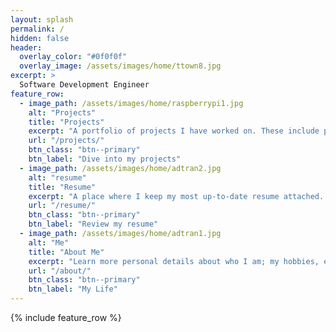 ```yaml
---
layout: splash
permalink: /
hidden: false
header:
  overlay_color: "#0f0f0f"
  overlay_image: /assets/images/home/ttown8.jpg
excerpt: >
  Software Development Engineer 
feature_row:
  - image_path: /assets/images/home/raspberrypi1.jpg
    alt: "Projects"
    title: "Projects"
    excerpt: "A portfolio of projects I have worked on. These include projects like machine learning, LLMs, and Unity games."
    url: "/projects/"
    btn_class: "btn--primary"
    btn_label: "Dive into my projects"
  - image_path: /assets/images/home/adtran2.jpg
    alt: "resume"
    title: "Resume"
    excerpt: "A place where I keep my most up-to-date resume attached. Find out about my professional experience and feel free to contact me at the bottom of the page."
    url: "/resume/"
    btn_class: "btn--primary"
    btn_label: "Review my resume"
  - image_path: /assets/images/home/adtran1.jpg
    alt: "Me"
    title: "About Me"
    excerpt: "Learn more personal details about who I am; my hobbies, education, and background."
    url: "/about/"
    btn_class: "btn--primary"
    btn_label: "My Life"      
---
```


{% include feature_row %}
